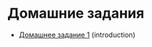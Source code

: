 # Домашние задания

- [Домашнее задание 1](01-introduction/README.md#домашнее-задание-1) (introduction)

